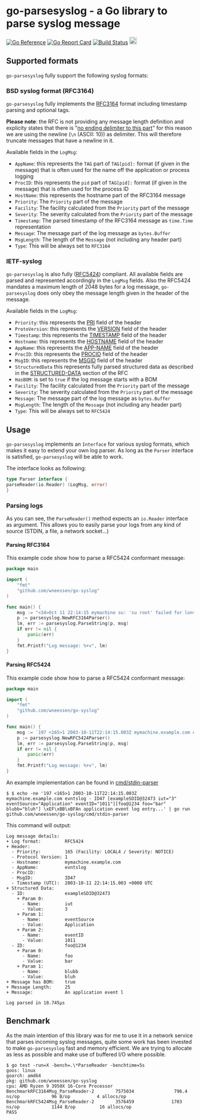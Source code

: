 # go-parsesyslog - a Go library to parse syslog message

[![Go Reference](https://pkg.go.dev/badge/github.com/wneessen/go-syslog.svg)](https://pkg.go.dev/github.com/wneessen/go-syslog) [![Go Report Card](https://goreportcard.com/badge/github.com/wneessen/go-syslog)](https://goreportcard.com/report/github.com/wneessen/go-syslog) [![Build Status](https://api.cirrus-ci.com/github/wneessen/go-parsesyslog.svg)](https://cirrus-ci.com/github/wneessen/go-parsesyslog) <a href="https://ko-fi.com/D1D24V9IX"><img src="https://uploads-ssl.webflow.com/5c14e387dab576fe667689cf/5cbed8a4ae2b88347c06c923_BuyMeACoffee_blue.png" height="20" alt="buy ma a coffee"></a>

## Supported formats

`go-parsesyslog` fully support the following syslog formats:

### BSD syslog format (RFC3164)

`go-parsesyslog` fully implements the [RFC3164](https://datatracker.ietf.org/doc/html/rfc3164) format including
timestamp parsing and optional tags.

**Please note**: the RFC is not providing any message length definition and explicity states that there
is "[no ending delimiter to this part](https://tools.ietf.org/search/rfc3164#section-4.1.3)"
for this reason we are using the newline (`\n` (ASCII: 10)) as delimiter. This will therefore truncate messages that
have a newline in it.

Available fields in the `LogMsg`:

* `AppName`: this represents the `TAG` part of `TAG[pid]:` format (if given in the message) that is often used for the
  name off the application or process logging
* `ProcID`: this represents the `pid` part of `TAG[pid]:` format (if given in the message) that is often used for the
  process ID
* `HostName`: this represents the hostname part of the RFC3164 message
* `Priority`: The `Priority` part of the message
* `Facility`: The facility calculated from the `Priority` part of the message
* `Severity`: The severity calculated from the `Priority` part of the message
* `Timestamp`: The parsed timestamp of the RFC3164 message as `time.Time` representation
* `Message`: The message part of the log message as `bytes.Buffer`
* `MsgLength`: The length of the `Message` (not including any header part)
* `Type`: This will be always set to `RFC3164`

### IETF-syslog 
`go-parsesyslog` is also fully ([RFC5424](https://datatracker.ietf.org/doc/html/rfc5424)) compliant. All available 
fields are parsed and represented accordingly in the `LogMsg` fields. Also the RFC5424 mandates a maximum length
of 2048 bytes for a log message, `go-parsesyslog` does only obey the message length given in the header of the 
message.

Available fields in the `LogMsg`:
* `Priority`: this represents the [PRI](https://datatracker.ietf.org/doc/html/rfc5424#section-6.2.1) field of the header
* `ProtoVersion`: this represents the [VERSION](https://datatracker.ietf.org/doc/html/rfc5424#section-6.2.2) field of the header
* `Timestamp`: this represents the [TIMESTAMP](https://datatracker.ietf.org/doc/html/rfc5424#section-6.2.3) field of the header
* `Hostname`: this represents the [HOSTNAME](https://datatracker.ietf.org/doc/html/rfc5424#section-6.2.4) field of the header
* `AppName`: this represents the [APP-NAME](https://datatracker.ietf.org/doc/html/rfc5424#section-6.2.5) field of the header
* `ProcID`: this represents the [PROCID](https://datatracker.ietf.org/doc/html/rfc5424#section-6.2.6) field of the header
* `MsgID`: this represents the [MSGID](https://datatracker.ietf.org/doc/html/rfc5424#section-6.2.7) field of the header
* `StructuredData` this represents fully parsed structured data as described in
  the [STRUCTURED-DATA](https://datatracker.ietf.org/doc/html/rfc5424#section-6.3) section of the RFC
* `HasBOM`: is set to `true` if the log message starts with a BOM
* `Facility`: The facility calculated from the `Priority` part of the message
* `Severity`: The severity calculated from the `Priority` part of the message
* `Message`: The message part of the log message as `bytes.Buffer`
* `MsgLength`: The length of the `Message` (not including any header part)
* `Type`: This will be always set to `RFC5424`

## Usage

`go-parsesyslog` implements an `Interface` for various syslog formats, which makes it easy to extend your own log
parser. As long as the `Parser` interface is satisfied, `go-parsesyslog` will be able to work.

The interface looks as following:

```go
type Parser interface {
parseReader(io.Reader) (LogMsg, error)
}
```

### Parsing logs

As you can see, the `ParseReader()` method expects an `io.Reader` interface as argument. This allows you to easily parse
your logs from any kind of source (STDIN, a file, a network socket...)

#### Parsing RFC3164

This example code show how to parse a RFC5424 conformant message:

```go
package main

import (
	"fmt"
	"github.com/wneessen/go-syslog"
)

func main() {
	msg := "<34>Oct 11 22:14:15 mymachine su: 'su root' failed for lonvick on /dev/pts/8\n"
	p := parsesyslog.NewRFC3164Parser()
	lm, err := parsesyslog.ParseString(p, msg)
	if err != nil {
		panic(err)
	}
	fmt.Printf("Log message: %+v", lm)
}
```

#### Parsing RFC5424

This example code show how to parse a RFC5424 conformant message:

```go
package main

import (
	"fmt"
	"github.com/wneessen/go-syslog"
)

func main() {
	msg := `197 <165>1 2003-10-11T22:14:15.003Z mymachine.example.com evntslog - ID47 [exampleSDID@32473 iut="3" eventSource="Application" eventID="1011"][foo@1234 foo="bar" blubb="bluh"] \xEF\xBB\xBFAn application event log entry..."`
	p := parsesyslog.NewRFC5424Parser()
	lm, err := parsesyslog.ParseString(p, msg)
	if err != nil {
		panic(err)
	}
	fmt.Printf("Log message: %+v", lm)
}
```

An example implementation can be found in [cmd/stdin-parser](cmd/stdin-parser)

```shell
$ $ echo -ne '197 <165>1 2003-10-11T22:14:15.003Z mymachine.example.com evntslog - ID47 [exampleSDID@32473 iut="3" eventSource="Application" eventID="1011"][foo@1234 foo="bar" blubb="bluh"] \xEF\xBB\xBFAn application event log entry...' | go run github.com/wneessen/go-syslog/cmd/stdin-parser
```

This command will output:
```
Log message details:
+ Log format:         RFC5424
+ Header:
  - Priority:         165 (Facility: LOCAL4 / Severity: NOTICE)
  - Protocol Version: 1
  - Hostname:         mymachine.example.com
  - AppName:          evntslog
  - ProcID:
  - MsgID:            ID47
  - Timestamp (UTC):  2003-10-11 22:14:15.003 +0000 UTC
+ Structured Data:
  - ID:               exampleSDID@32473
    + Param 0:
      - Name:         iut
      - Value:        3
    + Param 1:
      - Name:         eventSource
      - Value:        Application
    + Param 2:
      - Name:         eventID
      - Value:        1011
  - ID:               foo@1234
    + Param 0:
      - Name:         foo
      - Value:        bar
    + Param 1:
      - Name:         blubb
      - Value:        bluh
+ Message has BOM:    true
+ Message Length:     25
+ Message:            An application event l

Log parsed in 18.745µs
```

## Benchmark
As the main intention of this library was for me to use it in a network service that parses incoming syslog
messages, quite some work has been invested to make `go-parsesyslog` fast and memory efficient. We are trying
to allocate as less as possible and make use of buffered I/O where possible.

```shell
$ go test -run=X -bench=.\*ParseReader -benchtime=5s
goos: linux
goarch: amd64
pkg: github.com/wneessen/go-syslog
cpu: AMD Ryzen 9 3950X 16-Core Processor
BenchmarkRFC3164Msg_ParseReader-2        7575034               796.4 ns/op            96 B/op          4 allocs/op
BenchmarkRFC5424Msg_ParseReader-2        3576459              1703 ns/op            1144 B/op         16 allocs/op
PASS
```
